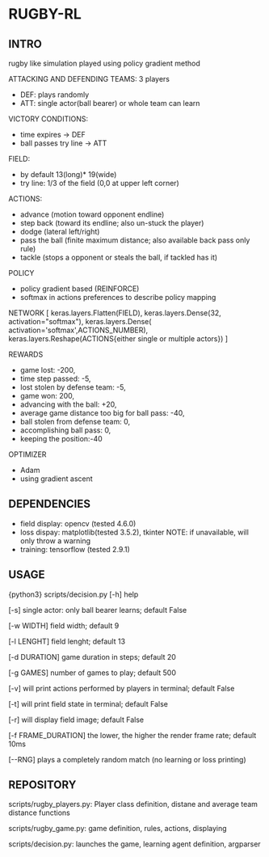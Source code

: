 # RUGBY-RL

## INTRO
rugby like simulation played using policy gradient method

ATTACKING AND DEFENDING TEAMS: 3 players
- DEF: plays randomly
- ATT: single actor(ball bearer) or whole team can learn

VICTORY CONDITIONS:
- time expires -> DEF
- ball passes try line -> ATT

FIELD:
- by default 13(long)* 19(wide)
- try line: 1/3 of the field (0,0 at upper left corner)

ACTIONS:
- advance (motion toward opponent endline)
- step back (toward its endline; also un-stuck the player)
- dodge (lateral left/right)
- pass the ball (finite maximum distance; also available back pass only rule)
- tackle (stops a opponent or steals the ball, if tackled has it)

POLICY
- policy gradient based (REINFORCE)
- softmax in actions preferences to describe policy mapping

NETWORK
[
keras.layers.Flatten(FIELD),
keras.layers.Dense(32, activation="softmax"),
keras.layers.Dense( activation='softmax',ACTIONS_NUMBER),
keras.layers.Reshape(ACTIONS{either single or multiple actors})
]

REWARDS
- game lost: -200,
- time step passed: -5,
- lost stolen by defense team: -5,
- game won: 200,
- advancing with the ball: +20,
- average game distance too big for ball pass: -40,
- ball stolen from defense team: 0,
- accomplishing ball pass: 0,
- keeping the position:-40

OPTIMIZER
- Adam
- using gradient ascent


## DEPENDENCIES
- field display: opencv (tested 4.6.0)
- loss dispay: matplotlib(tested 3.5.2), tkinter
NOTE: if unavailable, will only throw a warning
- training: tensorflow (tested 2.9.1)

## USAGE

{python3} scripts/decision.py
  [-h] help
  
  [-s] single actor: only ball bearer learns; default False
  
  [-w WIDTH] field width; default 9
  
  [-l LENGHT] field lenght; default 13
  
  [-d DURATION] game duration in steps; default 20
  
  [-g GAMES] number of games to play; default 500
  
  [-v] will print actions performed by players in terminal; default False
  
  [-t] will print field state in terminal; default False
  
  [-r] will display field image; default False
  
  [-f FRAME_DURATION] the lower, the higher the render frame rate; default 10ms
  
  [--RNG] plays a completely random match (no learning or loss printing)


## REPOSITORY

scripts/rugby_players.py: Player class definition, distane and average team distance functions

scripts/rugby_game.py: game definition, rules, actions, displaying

scripts/decision.py: launches the game, learning agent definition, argparser

